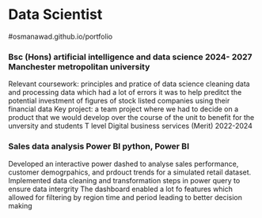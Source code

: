 # Data Scientist 
#osmanawad.github.io/portfolio

### Bsc (Hons) artificial intelligence and data science 2024- 2027 Manchester metropolitan university 
Relevant coursework: principles and pratice of data science cleaning data and processing data which had a lot of errors it was to help preditct the potential investment of figures of stock listed companies using their financial data
Key project:  a team project where we had to decide on a product that we would develop over the course of the unit to benefit for the unversity and students 
T level Digital business services (Merit) 2022-2024

### Sales data analysis Power BI python, Power BI
Developed an interactive power dashed to analyse sales performance, customer demogrpahics, and prdouct trends for a simulated retail dataset.
Implemented data cleaning and transformation steps in power query to ensure data intergrity 
The dashboard enabled a lot fo features which allowed for filtering by region time and period leading to better decision making
